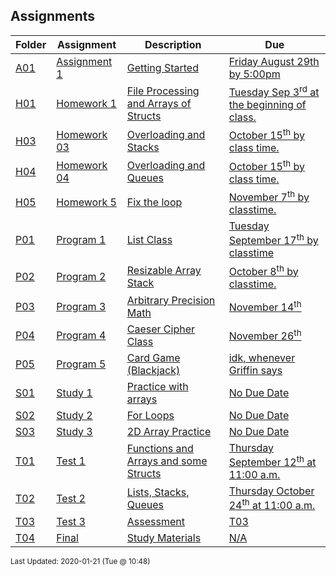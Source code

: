 ## Assignments
| Folder | Assignment | Description | Due|
 | ------------|------------|------------|------------|
 | [A01](https://github.com/rugbyprof/1063-Data-Structures/tree/master/Assignments/A01) | [ Assignment 1 ](https://github.com/rugbyprof/1063-Data-Structures/tree/master/Assignments/A01) | [ Getting Started](https://github.com/rugbyprof/1063-Data-Structures/tree/master/Assignments/A01) | [Friday August 29th by 5:00pm](https://github.com/rugbyprof/1063-Data-Structures/tree/master/Assignments/A01) |
 | [H01](https://github.com/rugbyprof/1063-Data-Structures/tree/master/Assignments/H01) | [ Homework 1 ](https://github.com/rugbyprof/1063-Data-Structures/tree/master/Assignments/H01) | [ File Processing and Arrays of Structs](https://github.com/rugbyprof/1063-Data-Structures/tree/master/Assignments/H01) | [Tuesday Sep 3<sup>rd</sup> at the beginning of class.](https://github.com/rugbyprof/1063-Data-Structures/tree/master/Assignments/H01) |
 | [H03](https://github.com/rugbyprof/1063-Data-Structures/tree/master/Assignments/H03) | [ Homework 03 ](https://github.com/rugbyprof/1063-Data-Structures/tree/master/Assignments/H03) | [ Overloading and Stacks](https://github.com/rugbyprof/1063-Data-Structures/tree/master/Assignments/H03) | [October 15<sup>th</sup> by class time.](https://github.com/rugbyprof/1063-Data-Structures/tree/master/Assignments/H03) |
 | [H04](https://github.com/rugbyprof/1063-Data-Structures/tree/master/Assignments/H04) | [ Homework 04 ](https://github.com/rugbyprof/1063-Data-Structures/tree/master/Assignments/H04) | [ Overloading and Queues](https://github.com/rugbyprof/1063-Data-Structures/tree/master/Assignments/H04) | [October 15<sup>th</sup> by class time.](https://github.com/rugbyprof/1063-Data-Structures/tree/master/Assignments/H04) |
 | [H05](https://github.com/rugbyprof/1063-Data-Structures/tree/master/Assignments/H05) | [ Homework 5 ](https://github.com/rugbyprof/1063-Data-Structures/tree/master/Assignments/H05) | [ Fix the loop](https://github.com/rugbyprof/1063-Data-Structures/tree/master/Assignments/H05) | [November 7<sup>th</sup> by classtime.](https://github.com/rugbyprof/1063-Data-Structures/tree/master/Assignments/H05) |
 | [P01](https://github.com/rugbyprof/1063-Data-Structures/tree/master/Assignments/P01) | [ Program 1 ](https://github.com/rugbyprof/1063-Data-Structures/tree/master/Assignments/P01) | [  List Class](https://github.com/rugbyprof/1063-Data-Structures/tree/master/Assignments/P01) | [Tuesday September 17<sup>th</sup> by classtime](https://github.com/rugbyprof/1063-Data-Structures/tree/master/Assignments/P01) |
 | [P02](https://github.com/rugbyprof/1063-Data-Structures/tree/master/Assignments/P02) | [ Program 2 ](https://github.com/rugbyprof/1063-Data-Structures/tree/master/Assignments/P02) | [ Resizable Array Stack](https://github.com/rugbyprof/1063-Data-Structures/tree/master/Assignments/P02) | [October 8<sup>th</sup> by classtime.](https://github.com/rugbyprof/1063-Data-Structures/tree/master/Assignments/P02) |
 | [P03](https://github.com/rugbyprof/1063-Data-Structures/tree/master/Assignments/P03) | [ Program 3 ](https://github.com/rugbyprof/1063-Data-Structures/tree/master/Assignments/P03) | [ Arbitrary Precision Math](https://github.com/rugbyprof/1063-Data-Structures/tree/master/Assignments/P03) | [November 14<sup>th</sup>](https://github.com/rugbyprof/1063-Data-Structures/tree/master/Assignments/P03) |
 | [P04](https://github.com/rugbyprof/1063-Data-Structures/tree/master/Assignments/P04) | [ Program 4 ](https://github.com/rugbyprof/1063-Data-Structures/tree/master/Assignments/P04) | [ Caeser Cipher Class](https://github.com/rugbyprof/1063-Data-Structures/tree/master/Assignments/P04) | [November 26<sup>th</sup>](https://github.com/rugbyprof/1063-Data-Structures/tree/master/Assignments/P04) |
 | [P05](https://github.com/rugbyprof/1063-Data-Structures/tree/master/Assignments/P05) | [ Program 5 ](https://github.com/rugbyprof/1063-Data-Structures/tree/master/Assignments/P05) | [ Card Game (Blackjack)](https://github.com/rugbyprof/1063-Data-Structures/tree/master/Assignments/P05) | [idk, whenever Griffin says](https://github.com/rugbyprof/1063-Data-Structures/tree/master/Assignments/P05) |
 | [S01](https://github.com/rugbyprof/1063-Data-Structures/tree/master/Assignments/S01) | [ Study 1 ](https://github.com/rugbyprof/1063-Data-Structures/tree/master/Assignments/S01) | [ Practice with arrays](https://github.com/rugbyprof/1063-Data-Structures/tree/master/Assignments/S01) | [No Due Date](https://github.com/rugbyprof/1063-Data-Structures/tree/master/Assignments/S01) |
 | [S02](https://github.com/rugbyprof/1063-Data-Structures/tree/master/Assignments/S02) | [ Study 2 ](https://github.com/rugbyprof/1063-Data-Structures/tree/master/Assignments/S02) | [ For Loops](https://github.com/rugbyprof/1063-Data-Structures/tree/master/Assignments/S02) | [No Due Date](https://github.com/rugbyprof/1063-Data-Structures/tree/master/Assignments/S02) |
 | [S03](https://github.com/rugbyprof/1063-Data-Structures/tree/master/Assignments/S03) | [ Study 3 ](https://github.com/rugbyprof/1063-Data-Structures/tree/master/Assignments/S03) | [ 2D Array Practice](https://github.com/rugbyprof/1063-Data-Structures/tree/master/Assignments/S03) | [No Due Date](https://github.com/rugbyprof/1063-Data-Structures/tree/master/Assignments/S03) |
 | [T01](https://github.com/rugbyprof/1063-Data-Structures/tree/master/Assignments/T01) | [ Test 1 ](https://github.com/rugbyprof/1063-Data-Structures/tree/master/Assignments/T01) | [ Functions and Arrays and some Structs](https://github.com/rugbyprof/1063-Data-Structures/tree/master/Assignments/T01) | [Thursday September 12<sup>th</sup> at 11:00 a.m.](https://github.com/rugbyprof/1063-Data-Structures/tree/master/Assignments/T01) |
 | [T02](https://github.com/rugbyprof/1063-Data-Structures/tree/master/Assignments/T02) | [ Test 2 ](https://github.com/rugbyprof/1063-Data-Structures/tree/master/Assignments/T02) | [ Lists, Stacks, Queues](https://github.com/rugbyprof/1063-Data-Structures/tree/master/Assignments/T02) | [Thursday October 24<sup>th</sup> at 11:00 a.m.](https://github.com/rugbyprof/1063-Data-Structures/tree/master/Assignments/T02) |
 | [T03](https://github.com/rugbyprof/1063-Data-Structures/tree/master/Assignments/T03) | [ Test 3 ](https://github.com/rugbyprof/1063-Data-Structures/tree/master/Assignments/T03) | [ Assessment](https://github.com/rugbyprof/1063-Data-Structures/tree/master/Assignments/T03) | [T03](https://github.com/rugbyprof/1063-Data-Structures/tree/master/Assignments/T03) | [ Recursion](https://github.com/rugbyprof/1063-Data-Structures/tree/master/Assignments/T03) | [T03](https://github.com/rugbyprof/1063-Data-Structures/tree/master/Assignments/T03) | [ Example](https://github.com/rugbyprof/1063-Data-Structures/tree/master/Assignments/T03) | [T03](https://github.com/rugbyprof/1063-Data-Structures/tree/master/Assignments/T03) | [ Class Components and Concepts](https://github.com/rugbyprof/1063-Data-Structures/tree/master/Assignments/T03) | [T03](https://github.com/rugbyprof/1063-Data-Structures/tree/master/Assignments/T03) | [ Apply Your Class Skills](https://github.com/rugbyprof/1063-Data-Structures/tree/master/Assignments/T03) | [T03](https://github.com/rugbyprof/1063-Data-Structures/tree/master/Assignments/T03) | [ Our Class](https://github.com/rugbyprof/1063-Data-Structures/tree/master/Assignments/T03) | [T03](https://github.com/rugbyprof/1063-Data-Structures/tree/master/Assignments/T03) | [include <iostream>](https://github.com/rugbyprof/1063-Data-Structures/tree/master/Assignments/T03) | [T03](https://github.com/rugbyprof/1063-Data-Structures/tree/master/Assignments/T03) | [include <math.h>](https://github.com/rugbyprof/1063-Data-Structures/tree/master/Assignments/T03) | [N/A](https://github.com/rugbyprof/1063-Data-Structures/tree/master/Assignments/T03) |
 | [T04](https://github.com/rugbyprof/1063-Data-Structures/tree/master/Assignments/T04) | [ Final ](https://github.com/rugbyprof/1063-Data-Structures/tree/master/Assignments/T04) | [ Study Materials](https://github.com/rugbyprof/1063-Data-Structures/tree/master/Assignments/T04) | [N/A](https://github.com/rugbyprof/1063-Data-Structures/tree/master/Assignments/T04) |

<sup>Last Updated: 2020-01-21 (Tue @ 10:48)</sup>